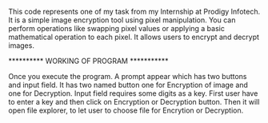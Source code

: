 This code represents one of my task from my Internship at Prodigy Infotech. It is a simple image encryption tool using pixel manipulation. You can perform operations like swapping pixel values or applying a basic mathematical operation to each pixel. It allows users to encrypt and decrypt images.

********** WORKING OF PROGRAM ***********

Once you execute the program. A prompt appear which has two buttons and input field. It has two named button one for Encryption of image and one for Decryption. Input field requires some digits as a key. First user have to enter a key and then click on Encryption or Decryption button. Then it will open file explorer, to let user to choose file for Encrytion or Decryption.
